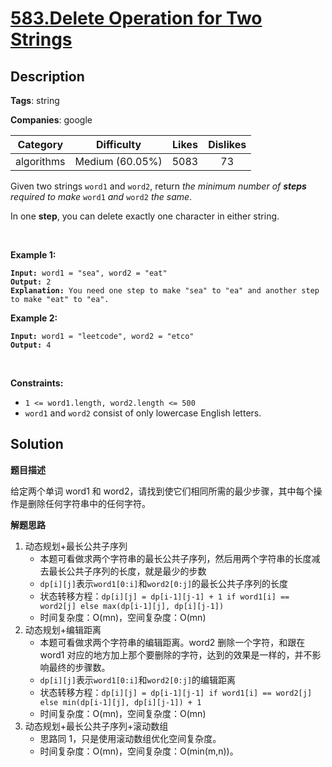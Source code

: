 # [583.Delete Operation for Two Strings](https://leetcode.com/problems/delete-operation-for-two-strings/description/)

## Description

**Tags**: string

**Companies**: google

|  Category  |   Difficulty    | Likes | Dislikes |
| :--------: | :-------------: | :---: | :------: |
| algorithms | Medium (60.05%) | 5083  |    73    |

<p>Given two strings <code>word1</code> and <code>word2</code>, return <em>the minimum number of <strong>steps</strong> required to make</em> <code>word1</code> <em>and</em> <code>word2</code> <em>the same</em>.</p>
<p>In one <strong>step</strong>, you can delete exactly one character in either string.</p>
<p>&nbsp;</p>
<p><strong class="example">Example 1:</strong></p>
<pre><code><strong>Input:</strong> word1 = &quot;sea&quot;, word2 = &quot;eat&quot;
<strong>Output:</strong> 2
<strong>Explanation:</strong> You need one step to make &quot;sea&quot; to &quot;ea&quot; and another step to make &quot;eat&quot; to &quot;ea&quot;.</code></pre>
<p><strong class="example">Example 2:</strong></p>
<pre><code><strong>Input:</strong> word1 = &quot;leetcode&quot;, word2 = &quot;etco&quot;
<strong>Output:</strong> 4</code></pre>
<p>&nbsp;</p>
<p><strong>Constraints:</strong></p>
<ul>
  <li><code>1 &lt;= word1.length, word2.length &lt;= 500</code></li>
  <li><code>word1</code> and <code>word2</code> consist of only lowercase English letters.</li>
</ul>

## Solution

**题目描述**

给定两个单词 word1 和 word2，请找到使它们相同所需的最少步骤，其中每个操作是删除任何字符串中的任何字符。

**解题思路**

1. 动态规划+最长公共子序列
   - 本题可看做求两个字符串的最长公共子序列，然后用两个字符串的长度减去最长公共子序列的长度，就是最少的步数
   - `dp[i][j]`表示`word1[0:i]`和`word2[0:j]`的最长公共子序列的长度
   - 状态转移方程：`dp[i][j] = dp[i-1][j-1] + 1 if word1[i] == word2[j] else max(dp[i-1][j], dp[i][j-1])`
   - 时间复杂度：O(mn)，空间复杂度：O(mn)
2. 动态规划+编辑距离
   - 本题可看做求两个字符串的编辑距离。word2 删除一个字符，和跟在 word1 对应的地方加上那个要删除的字符，达到的效果是一样的，并不影响最终的步骤数。
   - `dp[i][j]`表示`word1[0:i]`和`word2[0:j]`的编辑距离
   - 状态转移方程：`dp[i][j] = dp[i-1][j-1] if word1[i] == word2[j] else min(dp[i-1][j], dp[i][j-1]) + 1`
   - 时间复杂度：O(mn)，空间复杂度：O(mn)
3. 动态规划+最长公共子序列+滚动数组
   - 思路同 1，只是使用滚动数组优化空间复杂度。
   - 时间复杂度：O(mn)，空间复杂度：O(min(m,n))。
